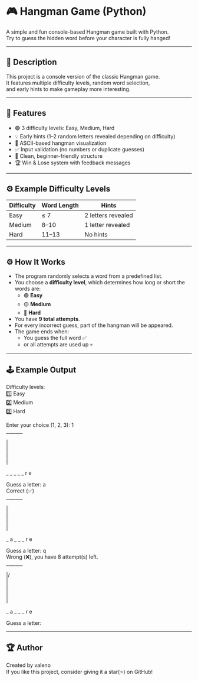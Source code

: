 # 🎮 Hangman Game (Python)

A simple and fun console-based Hangman game built with Python.  
Try to guess the hidden word before your character is fully hanged!

---

## 🧠 Description
This project is a console version of the classic Hangman game.  
It features multiple difficulty levels, random word selection,  
and early hints to make gameplay more interesting.

---

## 🧩 Features
- 🟢 3 difficulty levels: Easy, Medium, Hard  
- 💡 Early hints (1–2 random letters revealed depending on difficulty)  
- 🎨 ASCII-based hangman visualization  
- ✅ Input validation (no numbers or duplicate guesses)
- 🎯 Clean, beginner-friendly structure
- 🏆 Win & Lose system with feedback messages  

---

## ⚙️ Example Difficulty Levels
| Difficulty | Word Length | Hints |
|-------------|--------------|-------|
| Easy        | ≤ 7          | 2 letters revealed |
| Medium      | 8–10         | 1 letter revealed |
| Hard        | 11–13        | No hints |

---

## ⚙️ How It Works
- The program randomly selects a word from a predefined list.  
- You choose a **difficulty level**, which determines how long or short the words are:
  - 🟢 **Easy**   
  - 🟡 **Medium** 
  - 🔴 **Hard**  
- You have **9 total attempts**.  
- For every incorrect guess, part of the hangman will be appeared.  
- The game ends when:
  - You guess the full word ✅
  - or all attempts are used up 💀

---

## 🕹️ Example Output
Difficulty levels: <br>
1️⃣  Easy <br>
2️⃣  Medium <br>
3️⃣  Hard 

Enter your choice (1, 2, 3): 1 <br>
_______ <br>


| <br>
| <br>
| <br>
| 

_ _ _ _ _ r e   

Guess a letter: a <br>
Correct (✅) <br>
_______ <br>


| <br>
| <br>
| <br>
|

_ a _ _ _ r e

Guess a letter: q <br>
Wrong (❌), you have 8 attempt(s) left. <br>
_______ <br>

|/ <br>
| <br>
| <br>
| <br>
|

_ a _ _ _ r e

Guess a letter:

---

## 🏆 Author
Created by valeno <br>
If you like this project, consider giving it a star(⭐) on GitHub!

